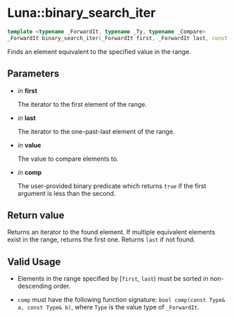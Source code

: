 # Luna::binary_search_iter

```c++
template <typename _ForwardIt, typename _Ty, typename _Compare>
_ForwardIt binary_search_iter(_ForwardIt first, _ForwardIt last, const _Ty &value, _Compare comp)
```

Finds an element equivalent to the specified value in the range. 



## Parameters
* *in* **first**

    The iterator to the first element of the range. 

* *in* **last**

    The iterator to the one-past-last element of the range. 

* *in* **value**

    The value to compare elements to. 

* *in* **comp**

    The user-provided binary predicate which returns `​true` if the first argument is less than the second. 

## Return value
Returns an iterator to the found element. If multiple equivalent elements exist in the range, returns the first one. Returns `last` if not found. 

## Valid Usage
* Elements in the range specified by [`first`, `last`) must be sorted in non-descending order.

* `comp` must have the following function signature: `bool comp(const Type& a, const Type& b)`, where `Type` is the value type of `_ForwardIt`. 

